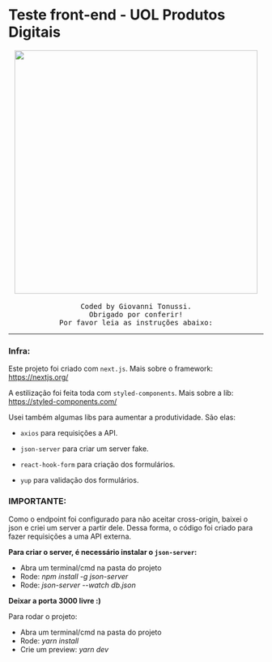 # Teste front-end - UOL Produtos Digitais

<p align="center" style="text-align: center;">
  <img src="https://c.tenor.com/dp4wyZ0yRUcAAAAC/duke-nukem-gaming.gif" width="480"/>
  <br><br>
  <samp>
    Coded by Giovanni Tonussi.<br>
    Obrigado por conferir!<br>
    Por favor leia as instruções abaixo:
  </samp>
</p>

---------------------------

### Infra:

Este projeto foi criado com ```next.js```. 
Mais sobre o framework: https://nextjs.org/

A estilização foi feita toda com ```styled-components```. 
Mais sobre a lib: https://styled-components.com/

Usei também algumas libs para aumentar a produtividade. São elas:

- ```axios``` para requisições a API.
- ```json-server``` para criar um server fake.

- ```react-hook-form``` para criação dos formulários.
- ```yup``` para validação dos formulários.

### IMPORTANTE: 

Como o endpoint foi configurado para não aceitar cross-origin, baixei o json e criei um server a partir dele. Dessa forma, o código foi criado para fazer requisições a uma API externa.

**Para criar o server, é necessário instalar o ```json-server```:**

- Abra um terminal/cmd na pasta do projeto
- Rode: *npm install -g json-server*
- Rode: *json-server --watch db.json*

**Deixar a porta 3000 livre :)**

Para rodar o projeto:

- Abra um terminal/cmd na pasta do projeto
- Rode: *yarn install*
- Crie um preview: *yarn dev*